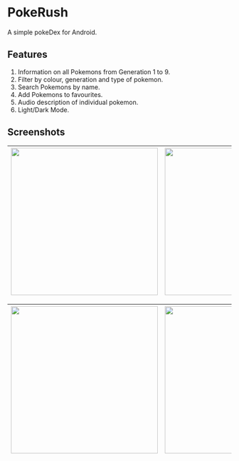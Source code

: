 # PokeRush

A simple pokeDex for Android.

## Features

1. Information on all Pokemons from Generation 1 to 9.
2. Filter by colour, generation and type of pokemon.
3. Search Pokemons by name.
4. Add Pokemons to favourites.
5. Audio description of individual pokemon.
6. Light/Dark Mode.

## Screenshots

| <img title="" src="" alt="" width="330" align="center"> | <img title="" src="" alt="" width="330" align="center"> | <img title="" src="" alt="" width="330" align="center"> |
|:-------------------------------------------------------------------------------------------------------:|:------------------------------------------------------------------------------------------------------:|:--------------------------------------------------------------------------------------------------------:|

| <img title="" src="" alt="" width="330" align="center"> | <img title="" src="" alt="" width="330" align="center"> | <img title="" src="" alt="" width="330" align="center"> |
|:-------------------------------------------------------------------------------------------------------:|:------------------------------------------------------------------------------------------------------:|:--------------------------------------------------------------------------------------------------------:|

